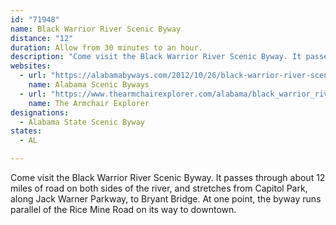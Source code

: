 ```yaml
---
id: "71948"
name: Black Warrior River Scenic Byway
distance: "12"
duration: Allow from 30 minutes to an hour.
description: "Come visit the Black Warrior River Scenic Byway. It passes through about 12 miles of road on both sides of the river, and stretches from Capitol Park, along Jack Warner Parkway, to Bryant Bridge. At one point, the byway runs parallel of the Rice Mine Road on its way to downtown."
websites:
  - url: "https://alabamabyways.com/2012/10/26/black-warrior-river-scenic-byway/"
    name: Alabama Scenic Byways
  - url: "https://www.thearmchairexplorer.com/alabama/black_warrior_river_scenic_byway.php"
    name: The Armchair Explorer
designations:
  - Alabama State Scenic Byway
states:
  - AL

---
```


Come visit the Black Warrior River Scenic Byway. It passes through about 12 miles of road on both sides of the river, and stretches from Capitol Park, along Jack Warner Parkway, to Bryant Bridge. At one point, the byway runs parallel of the Rice Mine Road on its way to downtown.
